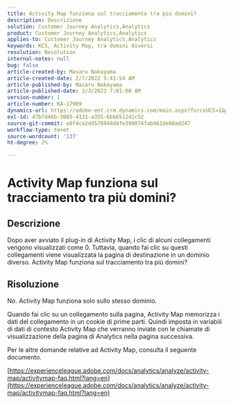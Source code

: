 ```yaml
---
title: Activity Map funziona sul tracciamento tra più domini?
description: Descrizione
solution: Customer Journey Analytics,Analytics
product: Customer Journey Analytics,Analytics
applies-to: Customer Journey Analytics,Analytics
keywords: KCS, Activity Map, tra domini diversi
resolution: Resolution
internal-notes: null
bug: false
article-created-by: Masaru Nakayama
article-created-date: 2/7/2022 5:41:54 AM
article-published-by: Masaru Nakayama
article-published-date: 3/3/2022 7:01:00 AM
version-number: 1
article-number: KA-17909
dynamics-url: https://adobe-ent.crm.dynamics.com/main.aspx?forceUCI=1&pagetype=entityrecord&etn=knowledgearticle&id=a7d676a3-d887-ec11-93b0-002248083412
exl-id: 47bfd46b-3085-4131-a355-6bb651241c52
source-git-commit: e8f4ca2dd578944d4fe399074fab461de88ad247
workflow-type: tm+mt
source-wordcount: '137'
ht-degree: 2%

---
```


# Activity Map funziona sul tracciamento tra più domini?

## Descrizione

Dopo aver avviato il plug-in di Activity Map, i clic di alcuni collegamenti vengono visualizzati come 0. Tuttavia, quando fai clic su questi collegamenti viene visualizzata la pagina di destinazione in un dominio diverso. Activity Map funziona sul tracciamento tra più domini?

## Risoluzione


No. Activity Map funziona solo sullo stesso dominio.

Quando fai clic su un collegamento sulla pagina, Activity Map memorizza i dati del collegamento in un cookie di prime parti. Quindi imposta in variabili di dati di contesto Activity Map che verranno inviate con le chiamate di visualizzazione della pagina di Analytics nella pagina successiva.

Per le altre domande relative ad Activity Map, consulta il seguente documento.

[https://experienceleague.adobe.com/docs/analytics/analyze/activity-map/activitymap-faq.html?lang=en](https://experienceleague.adobe.com/docs/analytics/analyze/activity-map/activitymap-faq.html?lang=en)
